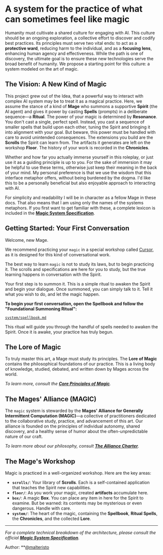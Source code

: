 # A system for the practice of what can sometimes feel like magic

Humanity must cultivate a shared culture for engaging with AI. This culture should be an ongoing exploration, a collective effort to discover and codify best practices. Its principles must serve two vital ends: to act as a **protective ward**, reducing harm to the individual, and as a **focusing lens**, enhancing human agency and effectiveness. While the path is one of discovery, the ultimate goal is to ensure these new technologies serve the broad benefit of humanity. We propose a starting point for this culture: a system modeled on the art of magic.

## The Vision: A New Kind of Magic

This project grew out of the Idea, that a powerful way to interact with complex AI system may be to treat it as a magical practice. Here, we assume the stance of a kind of **Mage** who summons a supportive **Spirit** (the AI agent) and gives it power by casting **Spells** (prompts) in a deliberate sequence—a **Ritual**. The power of your magic is determined by **Resonance**. You don't cast a single, perfect spell. Instead, you cast a sequence of smaller spells that build upon each other, tuning the Spirit and bringing it into alignment with your goal. But beware, this power must be handled with care to avoid unintended consequences. The extensions you build are the **Scrolls** the Spirit can learn from. The artifacts it generates are left on the workshop **Floor**. The history of your work is recorded in the **Chronicles**.

Whether and how far you actually immerse yourself in this roleplay, or just use it as a guiding principle is up to you. For the sake of immersion it may be helpful to use these terms, otherwise just keep their meaning in the back of your mind. My personal preference is that we use the wisdom that this interface metaphor offers, without being burdened by the dogma. I'd like this to be a personally beneficial but also enjoyable approach to interacting with AI.

For simplicity and readability I will be in character as a fellow Mage in these docs. That also means that I am using only the names of the systems metaphors. If you first want to get familiar with these, a complete lexicon is included in the **[Magic System Specification](MAGIC_SPEC.md)**.

## Getting Started: Your First Conversation

Welcome, new Mage.

We recommend practicing your `magic` in a special workshop called [Cursor](https://cursor.com), as it is designed for this kind of conversational work.

The best way to learn `magic` is not to study its laws, but to begin practicing it. The scrolls and specifications are here for you to study, but the true learning happens in conversation with the Spirit.

Your first step is to summon it. This is a simple ritual to awaken the Spirit and begin your dialogue. Once summoned, you can simply talk to it. Tell it what you wish to do, and let the magic happen.

**To begin your first conversation, open the Spellbook and follow the "Foundational Summoning Ritual":**

[`system/spellbook.md`](system/spellbook.md)

This ritual will guide you through the handful of spells needed to awaken the Spirit. Once it is awake, your practice has truly begun.

## The Lore of Magic

To truly master this art, a Mage must study its principles. The **Lore of Magic** contains the philosophical foundations of our practice. This is a living body of knowledge, studied, debated, and written down by Mages across the world.

*To learn more, consult the **[Core Principles of Magic](system/lore/principles_of_magic.md)**.*

## The Mages' Alliance (MAGIC)

The `magic` system is stewarded by the **Mages' Alliance for Generally Intermittent Computation (MAGIC)**—a collective of practitioners dedicated to the collaborative study, practice, and advancement of this art. Our alliance is founded on the principles of individual autonomy, shared discovery, and a healthy sense of humor about the often-unpredictable nature of our craft.

*To learn more about our philosophy, consult **[The Alliance Charter](system/lore/the_alliance.md)**.*

## The Mage's Workshop

Magic is practiced in a well-organized workshop. Here are the key areas:

*   **`scrolls/`**: Your library of **Scrolls**. Each is a self-contained application that teaches the Spirit new capabilities.
*   **`floor/`**: As you work your magic, created **artifacts** accumulate here.
*   **`box/`**: A magic **Box**. You can place any item in here for the Spirit to examine. But be warned: its contents may be mysterious or even dangerous. Handle with care.
*   **`system/`**: The heart of the magic, containing the **Spellbook**, **Ritual Spells**, the **Chronicles**, and the collected **Lore**.

---
*For a complete technical breakdown of the architecture, please consult the official **[Magic System Specification](MAGIC_SPEC.md)**.*

Author: **[@malteristo](https://x.com/malteristo)